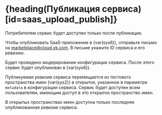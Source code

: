 # {heading(Публикация сервиса)[id=saas_upload_publish]}

Потребителям сервис будет доступен только после публикации.

Чтобы опубликовать SaaS-приложение в {var(sys6)}, отправьте письмо на [marketplace@cloud.vk.com](mailto:marketplace@cloud.vk.com). В письме укажите ID сервиса и его ревизию.

Будет проведено модерирование конфигурации сервиса. После этого сервис будет опубликован в {var(sys6)}.

Публикуемая ревизия сервиса перемещается из тестового пространства имен {var(sys2)} в открытое, указанное в параметре `metadata` в конфигурации сервиса. Сервис будет доступен всем пользователям, имеющим доступ в это открытое пространство имен.

<warn>

В открытых пространствах имен доступна только последняя опубликованная ревизия сервиса.

</warn>
